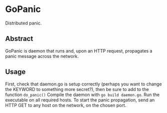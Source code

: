 GoPanic
=======
Distributed panic.

Abstract
--------
GoPanic is daemon that runs and, upon an HTTP request, propagates a panic message across the network.

Usage
-----
First, check that daemon.go is setup correctly (perhaps you want to change the KEYWORD to something more secret?), then be sure to add to the function `do_panic()` Compile the daemon with `go build daemon.go`.  Run the executable on all required hosts.  To start the panic propagation, send an HTTP GET to any host on the network, on the chosen port.
